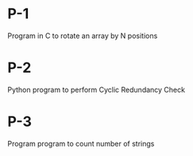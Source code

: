 # P-1
Program in C to rotate an array by N positions
# P-2
Python program to perform Cyclic Redundancy Check
# P-3
Program program to count number of strings

